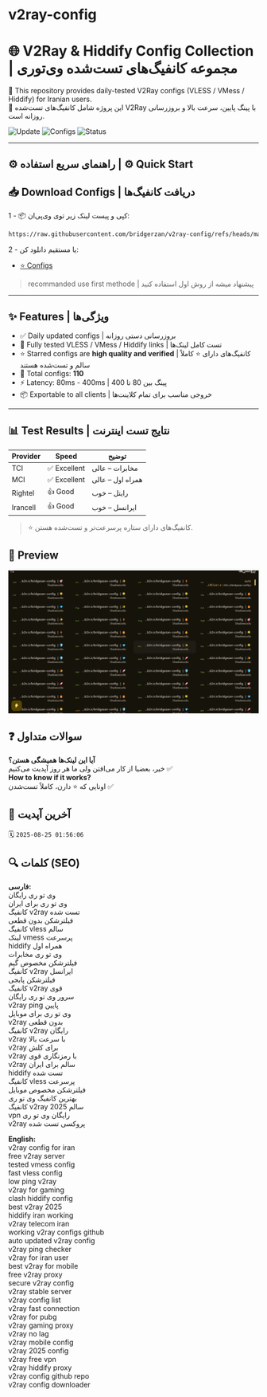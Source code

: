 # v2ray-config

# 🌐 V2Ray & Hiddify Config Collection | مجموعه کانفیگ‌های تست‌شده وی‌تو‌ری

🔎 This repository provides daily-tested V2Ray configs (VLESS / VMess / Hiddify) for Iranian users.  
🔄 این پروژه شامل کانفیگ‌های تست‌شده V2Ray با پینگ پایین، سرعت بالا و بروزرسانی روزانه است.

![Update](https://img.shields.io/badge/Updated-Daily-success?style=flat-square)
![Configs](https://img.shields.io/badge/Configs-110%20Total-blue?style=flat-square)
![Status](https://img.shields.io/badge/Stable-%E2%AD%90-green?style=flat-square)

---

## ⚙️ راهنمای سریع استفاده | ⚙️ Quick Start

## 📥 Download Configs | دریافت کانفیگ‌ها
1 - 📦 کپی و پیست لینک زیر توی وی‌پی‌ان:
```bash
https://raw.githubusercontent.com/bridgerzan/v2ray-config/refs/heads/main/configs.txt
```
2 - یا مستقیم دانلود کن:
- [⭐ Configs](configs.txt)
 > recommanded use first methode | پیشنهاد میشه از روش اول استفاده کنید
---

## ✨ Features | ویژگی‌ها

- ✅ Daily updated configs | بروزرسانی دستی روزانه
- 🧪 Fully tested VLESS / VMess / Hiddify links | تست کامل لینک‌ها
- ⭐ Starred configs are **high quality and verified** | کانفیگ‌های دارای ⭐ کاملاً سالم و تست‌شده هستند
- 🔢 Total configs: **110**
- ⚡ Latency: 80ms - 400ms | پینگ بین 80 تا 400
- 📦 Exportable to all clients | خروجی مناسب برای تمام کلاینت‌ها

---

## 📊 Test Results | نتایج تست اینترنت

| Provider | Speed  | توضیح |
|----------|--------|--------|
| TCI      | ✅ Excellent | مخابرات – عالی |
| MCI      | ✅ Excellent | همراه اول – عالی |
| Rightel  | 👍 Good     | رایتل – خوب |
| Irancell | 👍 Good     | ایرانسل – خوب |

> ⭐ کانفیگ‌های دارای ستاره پرسرعت‌تر و تست‌شده هستن.

## 📸 Preview

![images](https://raw.githubusercontent.com/bridgerzan/v2ray-config/main/image.png)

## ❓ سوالات متداول

**آیا این لینک‌ها همیشگی هستن؟**  
خیر، بعضیا از کار می‌افتن ولی ما هر روز آپدیت می‌کنیم ✅  
**How to know if it works?**  
اونایی که ⭐ دارن، کاملاً تست‌شدن ✅

## 📅 آخرین آپدیت

🗓️ `2025-08-25 01:56:06`

## 🔍 کلمات (SEO)

**فارسی:**  
وی تو ری رایگان  
وی تو ری برای ایران  
کانفیگ v2ray تست شده  
فیلترشکن بدون قطعی  
کانفیگ vless سالم  
لینک vmess پرسرعت  
hiddify همراه اول  
وی تو ری مخابرات  
فیلترشکن مخصوص گیم  
کانفیگ v2ray ایرانسل  
فیلترشکن پابجی  
کانفیگ v2ray قوی  
سرور وی تو ری رایگان  
v2ray ping پایین  
وی تو ری برای موبایل  
v2ray بدون قطعی  
کانفیگ v2ray رایگان  
v2ray با سرعت بالا  
v2ray برای کلش  
v2ray با رمزنگاری قوی  
v2ray سالم برای ایران  
hiddify تست شده  
کانفیگ vless پرسرعت  
فیلترشکن مخصوص موبایل  
بهترین کانفیگ وی تو ری  
کانفیگ v2ray سالم 2025  
vpn رایگان وی تو ری  
v2ray پروکسی تست شده  


**English:**  
v2ray config for iran  
free v2ray server  
tested vmess config  
fast vless config  
low ping v2ray  
v2ray for gaming  
clash hiddify config  
best v2ray 2025  
hiddify iran working  
v2ray telecom iran  
working v2ray configs github  
auto updated v2ray config  
v2ray ping checker  
v2ray for iran user  
best v2ray for mobile  
free v2ray proxy  
secure v2ray config  
v2ray stable server  
v2ray config list  
v2ray fast connection  
v2ray for pubg  
v2ray gaming proxy  
v2ray no lag  
v2ray mobile config  
v2ray 2025 config  
v2ray free vpn  
v2ray hiddify proxy  
v2ray config github repo  
v2ray config downloader  

